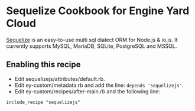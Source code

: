 Sequelize Cookbook for Engine Yard Cloud
==========

[Sequelize][1] is an easy-to-use multi sql dialect ORM for Node.js & io.js. It currently supports MySQL, MariaDB, SQLite, PostgreSQL and MSSQL.

Enabling this recipe
----------

* Edit sequelizejs/attributes/default.rb.
* Edit ey-custom/metadata.rb and add the line: `depends 'sequelizejs'`.
* Edit ey-custom/recipes/after-main.rb and the following line:

```
include_recipe "sequelizejs"
```

[1]: http://sequelizejs.com
